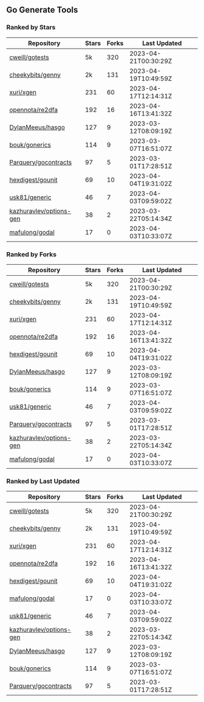 ## Go Generate Tools

### Ranked by Stars

| Repository | Stars | Forks | Last Updated |
|------------|-------|-------|--------------|
| [cweill/gotests](https://github.com/cweill/gotests) | 5k | 320 | 2023-04-21T00:30:29Z |
| [cheekybits/genny](https://github.com/cheekybits/genny) | 2k | 131 | 2023-04-19T10:49:59Z |
| [xuri/xgen](https://github.com/xuri/xgen) | 231 | 60 | 2023-04-17T12:14:31Z |
| [opennota/re2dfa](https://github.com/opennota/re2dfa) | 192 | 16 | 2023-04-16T13:41:32Z |
| [DylanMeeus/hasgo](https://github.com/DylanMeeus/hasgo) | 127 | 9 | 2023-03-12T08:09:19Z |
| [bouk/gonerics](https://github.com/bouk/gonerics) | 114 | 9 | 2023-03-07T16:51:07Z |
| [Parquery/gocontracts](https://github.com/Parquery/gocontracts) | 97 | 5 | 2023-03-01T17:28:51Z |
| [hexdigest/gounit](https://github.com/hexdigest/gounit) | 69 | 10 | 2023-04-04T19:31:02Z |
| [usk81/generic](https://github.com/usk81/generic) | 46 | 7 | 2023-04-03T09:59:02Z |
| [kazhuravlev/options-gen](https://github.com/kazhuravlev/options-gen) | 38 | 2 | 2023-03-22T05:14:34Z |
| [mafulong/godal](https://github.com/mafulong/godal) | 17 | 0 | 2023-04-03T10:33:07Z |

### Ranked by Forks

| Repository | Stars | Forks | Last Updated |
|------------|-------|-------|--------------|
| [cweill/gotests](https://github.com/cweill/gotests) | 5k | 320 | 2023-04-21T00:30:29Z |
| [cheekybits/genny](https://github.com/cheekybits/genny) | 2k | 131 | 2023-04-19T10:49:59Z |
| [xuri/xgen](https://github.com/xuri/xgen) | 231 | 60 | 2023-04-17T12:14:31Z |
| [opennota/re2dfa](https://github.com/opennota/re2dfa) | 192 | 16 | 2023-04-16T13:41:32Z |
| [hexdigest/gounit](https://github.com/hexdigest/gounit) | 69 | 10 | 2023-04-04T19:31:02Z |
| [DylanMeeus/hasgo](https://github.com/DylanMeeus/hasgo) | 127 | 9 | 2023-03-12T08:09:19Z |
| [bouk/gonerics](https://github.com/bouk/gonerics) | 114 | 9 | 2023-03-07T16:51:07Z |
| [usk81/generic](https://github.com/usk81/generic) | 46 | 7 | 2023-04-03T09:59:02Z |
| [Parquery/gocontracts](https://github.com/Parquery/gocontracts) | 97 | 5 | 2023-03-01T17:28:51Z |
| [kazhuravlev/options-gen](https://github.com/kazhuravlev/options-gen) | 38 | 2 | 2023-03-22T05:14:34Z |
| [mafulong/godal](https://github.com/mafulong/godal) | 17 | 0 | 2023-04-03T10:33:07Z |

### Ranked by Last Updated

| Repository | Stars | Forks | Last Updated |
|------------|-------|-------|--------------|
| [cweill/gotests](https://github.com/cweill/gotests) | 5k | 320 | 2023-04-21T00:30:29Z |
| [cheekybits/genny](https://github.com/cheekybits/genny) | 2k | 131 | 2023-04-19T10:49:59Z |
| [xuri/xgen](https://github.com/xuri/xgen) | 231 | 60 | 2023-04-17T12:14:31Z |
| [opennota/re2dfa](https://github.com/opennota/re2dfa) | 192 | 16 | 2023-04-16T13:41:32Z |
| [hexdigest/gounit](https://github.com/hexdigest/gounit) | 69 | 10 | 2023-04-04T19:31:02Z |
| [mafulong/godal](https://github.com/mafulong/godal) | 17 | 0 | 2023-04-03T10:33:07Z |
| [usk81/generic](https://github.com/usk81/generic) | 46 | 7 | 2023-04-03T09:59:02Z |
| [kazhuravlev/options-gen](https://github.com/kazhuravlev/options-gen) | 38 | 2 | 2023-03-22T05:14:34Z |
| [DylanMeeus/hasgo](https://github.com/DylanMeeus/hasgo) | 127 | 9 | 2023-03-12T08:09:19Z |
| [bouk/gonerics](https://github.com/bouk/gonerics) | 114 | 9 | 2023-03-07T16:51:07Z |
| [Parquery/gocontracts](https://github.com/Parquery/gocontracts) | 97 | 5 | 2023-03-01T17:28:51Z |

